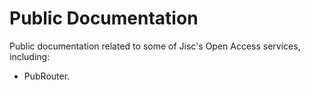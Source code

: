 # Public Documentation
Public documentation related to some of Jisc's Open Access services, including:

* PubRouter.
